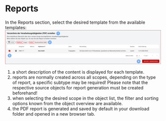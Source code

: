 <!-- © 2024 The Project Contributors - see AUTHORS.txt -->
# Reports

In the Reports section, select the desired template from the available templates:
![Reports](  /assets/en/manual/reports.de.png)

1. a short description of the content is displayed for each template.
1. reports are normally created across all scopes, depending on the type of report, a specific subtype may be required! Please note that the respective source objects for report generation must be created beforehand!
1. when selecting the desired scope in the object list, the filter and sorting options known from the object overview are available.
1. the PDF report is generated and saved by default in your download folder and opened in a new browser tab.

